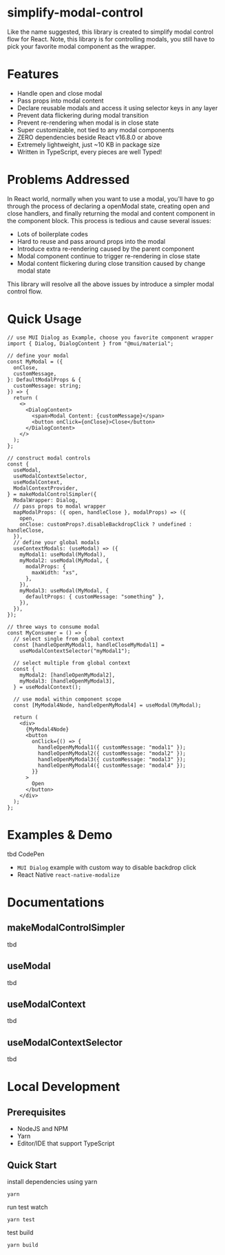# simplify-modal-control

Like the name suggested, this library is created to simplify modal control flow for React. Note, this library is for controlling modals, you still have to pick your favorite modal component as the wrapper.

# Features

- Handle open and close modal
- Pass props into modal content
- Declare reusable modals and access it using selector keys in any layer
- Prevent data flickering during modal transition
- Prevent re-rendering when modal is in close state
- Super customizable, not tied to any modal components
- ZERO dependencies beside React v16.8.0 or above
- Extremely lightweight, just ~10 KB in package size
- Written in TypeScript, every pieces are well Typed!

# Problems Addressed

In React world, normally when you want to use a modal, you'll have to go through the process of declaring a openModal state, creating open and close handlers, and finally returning the modal and content component in the component block. This process is tedious and cause several issues:

- Lots of boilerplate codes
- Hard to reuse and pass around props into the modal
- Introduce extra re-rendering caused by the parent component
- Modal component continue to trigger re-rendering in close state
- Modal content flickering during close transition caused by change modal state

This library will resolve all the above issues by introduce a simpler modal control flow.

# Quick Usage

```tsx
// use MUI Dialog as Example, choose you favorite component wrapper
import { Dialog, DialogContent } from "@mui/material";

// define your modal
const MyModal = ({
  onClose,
  customMessage,
}: DefaultModalProps & {
  customMessage: string;
}) => {
  return (
    <>
      <DialogContent>
        <span>Modal Content: {customMessage}</span>
        <button onClick={onClose}>Close</button>
      </DialogContent>
    </>
  );
};

// construct modal controls
const {
  useModal,
  useModalContextSelector,
  useModalContext,
  ModalContextProvider,
} = makeModalControlSimpler({
  ModalWrapper: Dialog,
  // pass props to modal wrapper
  mapModalProps: ({ open, handleClose }, modalProps) => ({
    open,
    onClose: customProps?.disableBackdropClick ? undefined : handleClose,
  }),
  // define your global modals
  useContextModals: (useModal) => ({
    myModal1: useModal(MyModal),
    myModal2: useModal(MyModal, {
      modalProps: {
        maxWidth: "xs",
      },
    }),
    myModal3: useModal(MyModal, {
      defaultProps: { customMessage: "something" },
    }),
  }),
});

// three ways to consume modal
const MyConsumer = () => {
  // select single from global context
  const [handleOpenMyModal1, handleCloseMyModal1] =
    useModalContextSelector("myModal1");

  // select multiple from global context
  const {
    myModal2: [handleOpenMyModal2],
    myModal3: [handleOpenMyModal3],
  } = useModalContext();

  // use modal within component scope
  const [MyModal4Node, handleOpenMyModal4] = useModal(MyModal);

  return (
    <div>
      {MyModal4Node}
      <button
        onClick={() => {
          handleOpenMyModal1({ customMessage: "modal1" });
          handleOpenMyModal2({ customMessage: "modal2" });
          handleOpenMyModal3({ customMessage: "modal3" });
          handleOpenMyModal4({ customMessage: "modal4" });
        }}
      >
        Open
      </button>
    </div>
  );
};
```

# Examples & Demo

tbd CodePen

- `MUI Dialog` example with custom way to disable backdrop click
- React Native `react-native-modalize`

# Documentations

## makeModalControlSimpler

tbd

## useModal

tbd

## useModalContext

tbd

## useModalContextSelector

tbd

# Local Development

## Prerequisites

- NodeJS and NPM
- Yarn
- Editor/IDE that support TypeScript

## Quick Start

install dependencies using yarn

```
yarn
```

run test watch

```
yarn test
```

test build

```
yarn build
```

